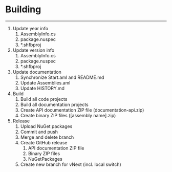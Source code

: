 # Building

---

1. Update year info
   1. AssemblyInfo.cs
   2. package.nuspec
   3. *.shfbproj
2. Update version info
   1. AssemblyInfo.cs
   2. package.nuspec
   3. *.shfbproj
3. Update documentation
   1. Synchronize Start.aml and README.md
   2. Update Assemblies.aml
   3. Update HISTORY.md
4. Build
   1. Build all code projects
   2. Build all documentation projects
   3. Create API documentation ZIP file (documentation-api.zip)
   4. Create binary ZIP files ([assembly name].zip)
5. Release
   1. Upload NuGet packages
   2. Commit and push
   3. Merge and delete branch
   4. Create GitHub release
      1. API documentation ZIP file
      2. Binary ZIP files
      3. NuGetPackages
   5. Create new branch for vNext (incl. local switch)

